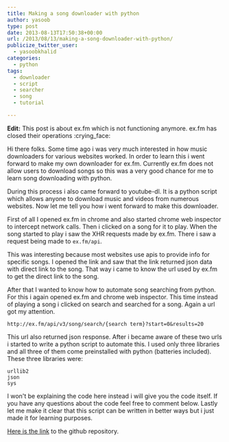 ```yaml
---
title: Making a song downloader with python
author: yasoob
type: post
date: 2013-08-13T17:50:38+00:00
url: /2013/08/13/making-a-song-downloader-with-python/
publicize_twitter_user:
  - yasoobkhalid
categories:
  - python
tags:
  - downloader
  - script
  - searcher
  - song
  - tutorial

---
```


**Edit:** This post is about ex.fm which is not functioning anymore. ex.fm has closed their operations :crying_face:

Hi there folks. Some time ago i was very much interested in how music downloaders for various websites worked. In order to learn this i went forward to make my own downloader for ex.fm. Currently ex.fm does not allow users to download songs so this was a very good chance for me to learn song downloading with python. 

During this process i also came forward to youtube-dl. It is a python script which allows anyone to download music and videos from numerous websites. Now let me tell you how i went forward to make this downloader. 

First of all I opened ex.fm in chrome and also started chrome web inspector to intercept network calls. Then i clicked on a song for it to play. When the song started to play i saw the XHR requests made by ex.fm. There i saw a request being made to `ex.fm/api`. 

This was interesting because most websites use apis to provide info for specific songs. I opened the link and saw that the link returned json data with direct link to the song. That way i came to know the url used by ex.fm to get the direct link to the song. 

After that I wanted to know how to automate song searching from python. For this i again opened ex.fm and chrome web inspector. This time instead of playing a song i clicked on search and searched for a song. Again a url got my attention. 

```
http://ex.fm/api/v3/song/search/{search term}?start=0&results=20
```

This url also returned json response. After i became aware of these two urls i started to write a python script to automate this. I used only three libraries and all three of them come preinstalled with python (batteries included). These three libraries were:

```
urllib2 
json
sys
```

I won't be explaining the code here instead i will give you the code itself. If you have any questions about the code feel free to comment below. Lastly let me make it clear that this script can be written in better ways but i just made it for learning purposes. 

[Here is the link][1] to the github repository.

 [1]: https://github.com/yasoob/ex.fm-dl